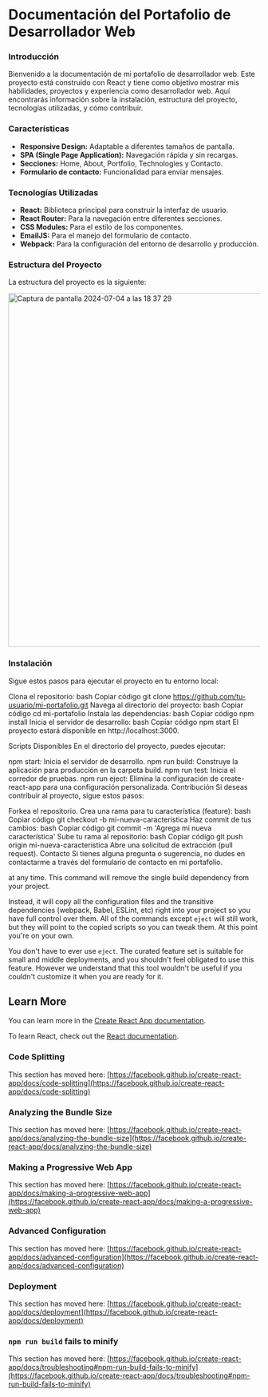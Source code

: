  # Documentación del Portafolio de Desarrollador Web
 
### Introducción

Bienvenido a la documentación de mi portafolio de desarrollador web. Este proyecto está construido con React y tiene como objetivo mostrar mis habilidades, proyectos y experiencia como desarrollador web. Aquí encontrarás información sobre la instalación, estructura del proyecto, tecnologías utilizadas, y cómo contribuir.

### Características

- **Responsive Design:** Adaptable a diferentes tamaños de pantalla.
- **SPA (Single Page Application):** Navegación rápida y sin recargas.
- **Secciones:** Home, About, Portfolio, Technologies y Contacto.
- **Formulario de contacto:** Funcionalidad para enviar mensajes.

### Tecnologías Utilizadas

- **React:** Biblioteca principal para construir la interfaz de usuario.
- **React Router:** Para la navegación entre diferentes secciones.
- **CSS Modules:** Para el estilo de los componentes.
- **EmailJS:** Para el manejo del formulario de contacto.
- **Webpack:** Para la configuración del entorno de desarrollo y producción.

### Estructura del Proyecto

La estructura del proyecto es la siguiente:

<img width="707" alt="Captura de pantalla 2024-07-04 a las 18 37 29" src="https://github.com/Tongaston/portfolio-1/assets/133245840/97974a73-2593-4acc-9fd2-55bc39a1c4ff">

### Instalación
Sigue estos pasos para ejecutar el proyecto en tu entorno local:

Clona el repositorio:
bash
Copiar código
git clone https://github.com/tu-usuario/mi-portafolio.git
Navega al directorio del proyecto:
bash
Copiar código
cd mi-portafolio
Instala las dependencias:
bash
Copiar código
npm install
Inicia el servidor de desarrollo:
bash
Copiar código
npm start
El proyecto estará disponible en http://localhost:3000.

Scripts Disponibles
En el directorio del proyecto, puedes ejecutar:

npm start: Inicia el servidor de desarrollo.
npm run build: Construye la aplicación para producción en la carpeta build.
npm run test: Inicia el corredor de pruebas.
npm run eject: Elimina la configuración de create-react-app para una configuración personalizada.
Contribución
Si deseas contribuir al proyecto, sigue estos pasos:

Forkea el repositorio.
Crea una rama para tu característica (feature):
bash
Copiar código
git checkout -b mi-nueva-caracteristica
Haz commit de tus cambios:
bash
Copiar código
git commit -m 'Agrega mi nueva característica'
Sube tu rama al repositorio:
bash
Copiar código
git push origin mi-nueva-caracteristica
Abre una solicitud de extracción (pull request).
Contacto
Si tienes alguna pregunta o sugerencia, no dudes en contactarme a través del formulario de contacto en mi portafolio.

at any time. This command will remove the single build dependency from your project.

Instead, it will copy all the configuration files and the transitive dependencies (webpack, Babel, ESLint, etc) right into your project so you have full control over them. All of the commands except `eject` will still work, but they will point to the copied scripts so you can tweak them. At this point you're on your own.

You don't have to ever use `eject`. The curated feature set is suitable for small and middle deployments, and you shouldn't feel obligated to use this feature. However we understand that this tool wouldn't be useful if you couldn't customize it when you are ready for it.

## Learn More

You can learn more in the [Create React App documentation](https://facebook.github.io/create-react-app/docs/getting-started).

To learn React, check out the [React documentation](https://reactjs.org/).

### Code Splitting

This section has moved here: [https://facebook.github.io/create-react-app/docs/code-splitting](https://facebook.github.io/create-react-app/docs/code-splitting)

### Analyzing the Bundle Size

This section has moved here: [https://facebook.github.io/create-react-app/docs/analyzing-the-bundle-size](https://facebook.github.io/create-react-app/docs/analyzing-the-bundle-size)

### Making a Progressive Web App

This section has moved here: [https://facebook.github.io/create-react-app/docs/making-a-progressive-web-app](https://facebook.github.io/create-react-app/docs/making-a-progressive-web-app)

### Advanced Configuration

This section has moved here: [https://facebook.github.io/create-react-app/docs/advanced-configuration](https://facebook.github.io/create-react-app/docs/advanced-configuration)

### Deployment

This section has moved here: [https://facebook.github.io/create-react-app/docs/deployment](https://facebook.github.io/create-react-app/docs/deployment)

### `npm run build` fails to minify

This section has moved here: [https://facebook.github.io/create-react-app/docs/troubleshooting#npm-run-build-fails-to-minify](https://facebook.github.io/create-react-app/docs/troubleshooting#npm-run-build-fails-to-minify)
